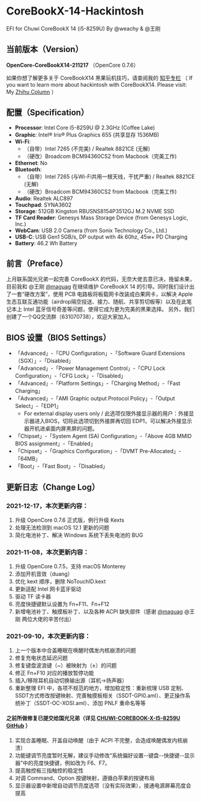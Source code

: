 # CoreBookX-14-Hackintosh
EFI for Chuwi CoreBookX 14 (i5-8259U) By @weachy & @王刚

## 当前版本（Version）
**OpenCore-CoreBookX14-211217** （OpenCore 0.7.6）

如果你想了解更多关于 CoreBookX14 黑果玩机技巧，请查阅我的 [知乎专栏](https://www.zhihu.com/column/c_1419721568574013440) （
If you want to learn more about hackintosh with CoreBookX14. Please visit: My [Zhihu Column](https://www.zhihu.com/column/c_1419721568574013440) ）

## 配置（Specification）
- **Processor**: Intel Core i5-8259U @ 2.3GHz (Coffee Lake)
- **Graphic**: Intel® Iris® Plus Graphics 655 (共享显存 1536MB)
- **Wi-Fi**: 
   - （自带）Intel 7265 (不完美) / Realtek 8821CE (无解) 
   - （硬改）Broadcom BCM94360CS2 from Macbook（完美工作)
- **Ethernet**: No
- **Bluetooth**: 
   - （自带）Intel 7265 (与Wi-Fi共用一根天线，干扰严重) / Realtek 8821CE (无解) 
   - （硬改）Broadcom BCM94360CS2 from Macbook（完美工作)
- **Audio**: Realtek ALC897 
- **Touchpad**: SYNA3602
- **Storage**: 512GB Kingston RBUSNS8154P3512GJ M.2 NVME SSD
- **TF Card Reader**: Genesys Mass Storage Device (from Genesys Logic, Inc.)
- **WebCam**: USB 2.0 Camera (from Sonix Technology Co., Ltd.)
- **USB-C**: USB Gen1 5GB/s, DP output with 4k 60hz, 45w+ PD Charging
- **Battery**: 46.2 Wh Battery

## 前言（Preface）
上月联系国光兄弟一起完善 CoreBookX 的代码，无奈大佬去意已决，挽留未果，目前我和 @王刚 [@maguag](https://github.com/maguag) 在继续维护 CoreBookX 14 的引导。同时我们设计出了一套“硬改方案”，使用 PCB 电路板将板载网卡改装成白果网卡，以解决 Apple 生态互联互通功能（airdrop隔空投送、接力、随航、共享剪切板等）以及在此笔记本上 Intel 蓝牙信号奇差等问题，使得它成为更为完美的黑果选择。
另外，我们创建了一个QQ交流群（631070738），欢迎大家加入。

## BIOS 设置（BIOS Settings）
- 「Advanced」-「CPU Configuration」-「Software Guard Extensions（SGX）」-「Disabled」
- 「Advanced」-「Power Management Control」-「CPU Lock Configuration」-「CFG Lock」-「Disabled」
- 「Advanced」-「Platform Settings」-「Charging Method」-「Fast Charging」
- 「Advanced」-「AMI Graphic output Protocol Policy」-「Output Select」-「EDP1」  
   * For external display users only / 此选项仅限外接显示器的用户：外接显示器进入BIOS，切将此选项切到外接屏再切回 EDP1，可以解决外接显示器开机进桌面内屏黑屏的问题。
- 「Chipset」-「System Agent (SA) Configuration」-「Above 4GB MMID BIOS assignment」-「Enabled」
- 「Chipset」-「Graphics Configuration」-「DVMT Pre-Allocated」-「64MB」
- 「Boot」-「Fast Boot」-「Disabled」

## 更新日志（Change Log）

### 2021-12-17，本次更新内容：
1. 升级 OpenCore 0.7.6 正式版，例行升级 Kexts
2. 处理无法检测到 macOS 12.1 更新的问题
3. 简化电池补丁、解决 Windows 系统下丢失电池的 BUG

### 2021-11-08，本次更新内容：
1. 升级 OpenCore 0.7.5，支持 macOS Monterey
2. 添加开机音效（duang）
3. 优化 kext 顺序，删除 NoTouchID.kext
4. 更新适配 Intel 网卡蓝牙驱动
5. 驱动 TF 读卡器
6. 亮度快捷键默认设置为 Fn+F11、Fn+F12
7. 新增电池补丁、触摸板补丁、以及各种 ACPI 缺失部件（感谢 [@maguag](https://github.com/maguag) @王刚 两位大佬的辛苦付出）

### 2021-09-10，本次更新内容：
1. 上一个版本中合盖睡眠在唤醒时偶发内核崩溃的问题
2. 修复充电状态延迟问题
3. 修复键盘波浪键（~）被映射为（±）的问题
4. 修正 Fn+F10 对应的播放暂停功能
5. 插入/移除耳机自动切换输出源（耳机->扬声器）
6. 重新整理 EFI 中，各项不规范的地方，增加稳定性：重新梳理 USB 定制、SSDT方式修改按键映射、完善触摸板相关（SSDT-GPI0.aml）、更正操作系统补丁（SSDT-OC-XOSI.aml）、添加 PNLF 重命名等等

#### 之前所做修复已提交给国光兄弟（详见 [CHUWI-COREBOOK-X-I5-8259U GitHub](https://github.com/sqlsec/CHUWI-COREBOOK-X-I5-8259U) ）
1. 实现合盖睡眠、开盖自动唤醒（由于 ACPI 不完整，会造成唤醒偶发内核崩溃）
2. 功能键调节亮度暂时无解，建议手动修改“系统偏好设置--键盘--快捷键--显示器”中的亮度快捷键，例如改为 F6、F7。
3. 提高触控板三指触控的稳定性
4. 对调 Command、Option 按键映射，遵循白苹果的按键布局
5. 显示器设置中新增自动调节亮度选项（没有实际效果），接通电源屏幕亮度会提高

